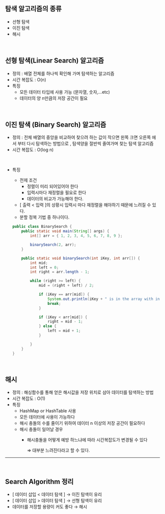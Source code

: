 ## 탐색 알고리즘의 종류

- 선형 탐색
- 이진 탐색
- 해시

<br>

## 선형 탐색(Linear Search) 알고리즘

- 정의 : 배열 전체를 하나씩 확인해 가며 탐색하는 알고리즘
- 시간 복잡도 : O(n)
- 특징
    - 모든 데이터 타입에 사용 가능 (문자열, 숫자,…etc)
    - 데이터의 양 n만큼의 저장 공간이 필요

<br>

## 이진 탐색 (Binary Search) 알고리즘

- 정의 : 전체 배열의 중앙을 비교하여 찾으려 하는 값이 작으면 왼쪽 크면 오른쪽 에서 부터 다시 탐색하는 방법으로 , 탐색양을 절반씩 줄여가며 찾는 탐색 알고리즘
- 시간 복잡도 : O(log n)

<br>

- 특징
    - 전제 조건
        - 정렬이 미리 되어있어야 한다
        - 입력시마다 재정렬을 필요로 한다
        - 데이터의 비교가 가능해야 한다.
    - [ 출력 < 입력 ]의 상황시 입력시 마다 재정렬을 해야하기 때문에 느려질 수 있다.
    - 분할 정복 기법 중 하나이다.
    
    <Binary Search Source by Java>
    
    ```java
    public class BinarySearch {
    	public static void main(String[] args) {
    		int[] arr = { 1, 2, 3, 4, 5, 6, 7, 8, 9 };
    
    		binarySearch(2, arr);
    	}
    
    	public static void binarySearch(int iKey, int arr[]) {
    		int mid;
    		int left = 0;
    		int right = arr.length - 1;
    
    		while (right >= left) {
    			mid = (right + left) / 2;
    
    			if (iKey == arr[mid]) {
    				System.out.println(iKey + " is in the array with index value: " + mid);
    				break;
    			}
    
    			if (iKey < arr[mid]) {
    				right = mid - 1;
    			} else {
    				left = mid + 1;
    			}
    
    		}
    	}
    }
    
    ```
    
<br>

## 해시

- 정의 : 해싱함수를 통해 얻은 해시값을 저장 위치로 삼아 데이터를 탐색하는 방법
- 시간 복잡도 : O(1)
- 특징
    - HashMap or HashTable 사용
    - 모든 데이터에 사용이 가능하다
    - 해시 충돌의 수를 줄이기 위하여 데이터 n 이상의 저장 공간이 필요하다
    - 해시 충돌이 일어날 경우
        - 해시충돌을 어떻게 예방 하느냐에 따라 시간복잡도가 변경될 수 있다
            
            ⇒ 대부분 느려진다라고 할 수 있다.
            

---

<br>

## Search Algorithm 정리

- [ 데이터 삽입 < 데이터 탐색 ] → 이진 탐색이 유리
- [ 데이터 삽입  > 데이터 탐색 ] → 선형 탐색이 유리
- 데이터를 저장할 용량이 커도 좋다 → 해시